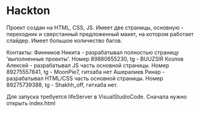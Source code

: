 # Hackton
Проект создан на HTML, CSS, JS. Имеет две страницы, основную - переходник и сверстанный предложенный макет, на котором работает слайдер. Имеет большое количество багов.

Контакты: 
Финников Никита - разрабатывал полностью страницу 'выполненные проекты'. Номер 89880655230, tg - BUUZSIR
Козлов Алексей - разрабатывал JS часть основной страницы. Номер 89275557841, tg - MoonPie7, гитхаба нет
Ашералиев Ринар - разрабатывал HTML/CSS часть основной страницы. Номер 89275739388, tg - Shakhh_off, гитхаба нет.

Для запуска требуется lifeServer в VisualStudioCode. Сначала нужно открыть index.html
